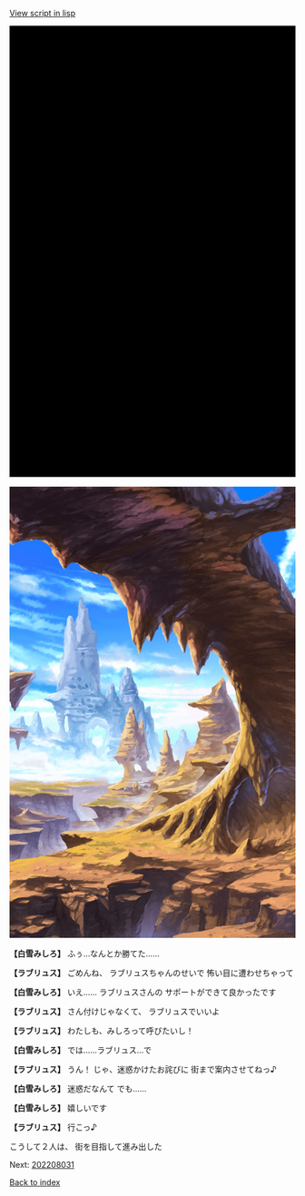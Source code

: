[View script in lisp](../scripts/202208023.txt)

![bg_black.png](../images/backgrounds/bg_black.png)

![wild.png](../images/backgrounds/wild.png)

**【白雪みしろ】**
ふぅ…なんとか勝てた……

**【ラブリュス】**
ごめんね、
ラブリュスちゃんのせいで
怖い目に遭わせちゃって

**【白雪みしろ】**
いえ……
ラブリュスさんの
サポートができて良かったです

**【ラブリュス】**
さん付けじゃなくて、
ラブリュスでいいよ

**【ラブリュス】**
わたしも、みしろって呼びたいし！

**【白雪みしろ】**
では……ラブリュス…で

**【ラブリュス】**
うん！
じゃ、迷惑かけたお詫びに
街まで案内させてねっ♪

**【白雪みしろ】**
迷惑だなんて
でも……

**【白雪みしろ】**
嬉しいです

**【ラブリュス】**
行こっ♪

こうして２人は、
街を目指して進み出した


Next: [202208031](202208031.md)

[Back to index](index.md)
